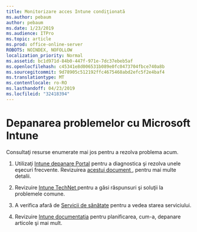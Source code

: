 ```yaml
---
title: Monitorizare acces Intune condiţionată
ms.author: pebaum
author: pebaum
ms.date: 1/23/2019
ms.audience: ITPro
ms.topic: article
ms.prod: office-online-server
ROBOTS: NOINDEX, NOFOLLOW
localization_priority: Normal
ms.assetid: bc1d971d-84b0-447f-971e-7dc37ebeb5af
ms.openlocfilehash: c45341e8d006531b089e0fc0473704fbce740a8b
ms.sourcegitcommit: 9d78905c512192ffc4675468abd2efc5f2e4baf4
ms.translationtype: MT
ms.contentlocale: ro-RO
ms.lasthandoff: 04/23/2019
ms.locfileid: "32418394"
---
```

# <a name="troubleshoot-issues-with-microsoft-intune"></a>Depanarea problemelor cu Microsoft Intune

Consultaţi resurse enumerate mai jos pentru a rezolva problema acum.
  
1. Utilizaţi [Intune depanare Portal](https://devicemanagement.microsoft.com/#blade/Microsoft_Intune_DeviceSettings/TroubleshootBlade) pentru a diagnostica şi rezolva unele eşecuri frecvente. Revizuirea [acestui document ](https://docs.microsoft.com/intune/help-desk-operators), pentru mai multe detalii.
    
2. Revizuire [Intune TechNet ](https://social.technet.microsoft.com/forums/home?forum=microsoftintuneprod)pentru a găsi răspunsuri şi soluţii la problemele comune.
    
3. A verifica afară de [Servicii de sănătate](https://portal.office.com/AdminPortal/Home#/servicehealth) pentru a vedea starea serviciului. 
    
4. Revizuire [Intune documentaţia](https://docs.microsoft.com/intune/) pentru planificarea, cum-a, depanare articole şi mai mult. 
    


